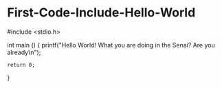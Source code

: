 # First-Code-Include-Hello-World
#include <stdio.h>

int main ()
{
    printf("Hello World! What you are doing in the Senai? Are you already\n");

    return 0;
}
